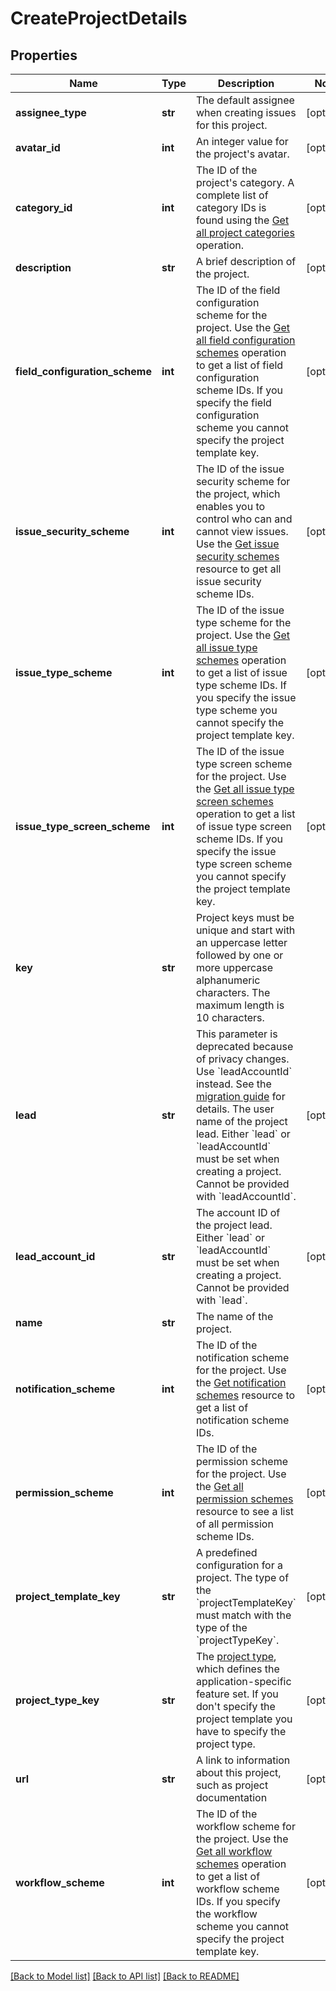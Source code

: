 # CreateProjectDetails

## Properties
Name | Type | Description | Notes
------------ | ------------- | ------------- | -------------
**assignee_type** | **str** | The default assignee when creating issues for this project. | [optional] 
**avatar_id** | **int** | An integer value for the project&#x27;s avatar. | [optional] 
**category_id** | **int** | The ID of the project&#x27;s category. A complete list of category IDs is found using the [Get all project categories](#api-rest-api-3-projectCategory-get) operation. | [optional] 
**description** | **str** | A brief description of the project. | [optional] 
**field_configuration_scheme** | **int** | The ID of the field configuration scheme for the project. Use the [Get all field configuration schemes](#api-rest-api-3-fieldconfigurationscheme-get) operation to get a list of field configuration scheme IDs. If you specify the field configuration scheme you cannot specify the project template key. | [optional] 
**issue_security_scheme** | **int** | The ID of the issue security scheme for the project, which enables you to control who can and cannot view issues. Use the [Get issue security schemes](#api-rest-api-3-issuesecurityschemes-get) resource to get all issue security scheme IDs. | [optional] 
**issue_type_scheme** | **int** | The ID of the issue type scheme for the project. Use the [Get all issue type schemes](#api-rest-api-3-issuetypescheme-get) operation to get a list of issue type scheme IDs. If you specify the issue type scheme you cannot specify the project template key. | [optional] 
**issue_type_screen_scheme** | **int** | The ID of the issue type screen scheme for the project. Use the [Get all issue type screen schemes](#api-rest-api-3-issuetypescreenscheme-get) operation to get a list of issue type screen scheme IDs. If you specify the issue type screen scheme you cannot specify the project template key. | [optional] 
**key** | **str** | Project keys must be unique and start with an uppercase letter followed by one or more uppercase alphanumeric characters. The maximum length is 10 characters. | 
**lead** | **str** | This parameter is deprecated because of privacy changes. Use &#x60;leadAccountId&#x60; instead. See the [migration guide](https://developer.atlassian.com/cloud/jira/platform/deprecation-notice-user-privacy-api-migration-guide/) for details. The user name of the project lead. Either &#x60;lead&#x60; or &#x60;leadAccountId&#x60; must be set when creating a project. Cannot be provided with &#x60;leadAccountId&#x60;. | [optional] 
**lead_account_id** | **str** | The account ID of the project lead. Either &#x60;lead&#x60; or &#x60;leadAccountId&#x60; must be set when creating a project. Cannot be provided with &#x60;lead&#x60;. | [optional] 
**name** | **str** | The name of the project. | 
**notification_scheme** | **int** | The ID of the notification scheme for the project. Use the [Get notification schemes](#api-rest-api-3-notificationscheme-get) resource to get a list of notification scheme IDs. | [optional] 
**permission_scheme** | **int** | The ID of the permission scheme for the project. Use the [Get all permission schemes](#api-rest-api-3-permissionscheme-get) resource to see a list of all permission scheme IDs. | [optional] 
**project_template_key** | **str** | A predefined configuration for a project. The type of the &#x60;projectTemplateKey&#x60; must match with the type of the &#x60;projectTypeKey&#x60;. | [optional] 
**project_type_key** | **str** | The [project type](https://confluence.atlassian.com/x/GwiiLQ#Jiraapplicationsoverview-Productfeaturesandprojecttypes), which defines the application-specific feature set. If you don&#x27;t specify the project template you have to specify the project type. | [optional] 
**url** | **str** | A link to information about this project, such as project documentation | [optional] 
**workflow_scheme** | **int** | The ID of the workflow scheme for the project. Use the [Get all workflow schemes](#api-rest-api-3-workflowscheme-get) operation to get a list of workflow scheme IDs. If you specify the workflow scheme you cannot specify the project template key. | [optional] 

[[Back to Model list]](../README.md#documentation-for-models) [[Back to API list]](../README.md#documentation-for-api-endpoints) [[Back to README]](../README.md)

